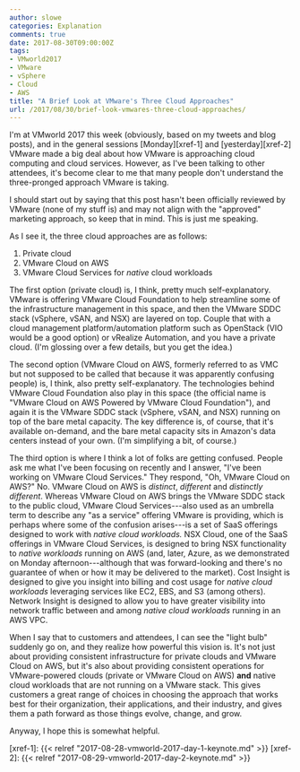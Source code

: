 ```yaml
---
author: slowe
categories: Explanation
comments: true
date: 2017-08-30T09:00:00Z
tags:
- VMworld2017
- VMware
- vSphere
- Cloud
- AWS
title: "A Brief Look at VMware's Three Cloud Approaches"
url: /2017/08/30/brief-look-vmwares-three-cloud-approaches/
---
```


I'm at VMworld 2017 this week (obviously, based on my tweets and blog posts), and in the general sessions [Monday][xref-1] and [yesterday][xref-2] VMware made a big deal about how VMware is approaching cloud computing and cloud services. However, as I've been talking to other attendees, it's become clear to me that many people don't understand the three-pronged approach VMware is taking.<!--more-->

I should start out by saying that this post hasn't been officially reviewed by VMware (none of my stuff is) and may not align with the "approved" marketing approach, so keep that in mind. This is just me speaking.

As I see it, the three cloud approaches are as follows:

1. Private cloud
2. VMware Cloud on AWS
3. VMware Cloud Services for _native_ cloud workloads

The first option (private cloud) is, I think, pretty much self-explanatory. VMware is offering VMware Cloud Foundation to help streamline some of the infrastructure management in this space, and then the VMware SDDC stack (vSphere, vSAN, and NSX) are layered on top. Couple that with a cloud management platform/automation platform such as OpenStack (VIO would be a good option) or vRealize Automation, and you have a private cloud. (I'm glossing over a few details, but you get the idea.)

The second option (VMware Cloud on AWS, formerly referred to as VMC but not supposed to be called that because it was apparently confusing people) is, I think, also pretty self-explanatory. The technologies behind VMware Cloud Foundation also play in this space (the official name is "VMware Cloud on AWS Powered by VMware Cloud Foundation"), and again it is the VMware SDDC stack (vSphere, vSAN, and NSX) running on top of the bare metal capacity. The key difference is, of course, that it's available on-demand, and the bare metal capacity sits in Amazon's data centers instead of your own. (I'm simplifying a bit, of course.)

The third option is where I think a lot of folks are getting confused. People ask me what I've been focusing on recently and I answer, "I've been working on VMware Cloud Services." They respond, "Oh, VMware Cloud on AWS?" No. VMware Cloud on AWS is _distinct_, _different_ and _distinctly different_. Whereas VMware Cloud on AWS brings the VMware SDDC stack to the public cloud, VMware Cloud Services---also used as an umbrella term to describe any "as a service" offering VMware is providing, which is perhaps where some of the confusion arises---is a set of SaaS offerings designed to work with _native cloud workloads._ NSX Cloud, one of the SaaS offerings in VMware Cloud Services, is designed to bring NSX functionality to _native workloads_ running on AWS (and, later, Azure, as we demonstrated on Monday afternoon---although that was forward-looking and there's no guarantee of when or how it may be delivered to the market). Cost Insight is designed to give you insight into billing and cost usage for _native cloud workloads_ leveraging services like EC2, EBS, and S3 (among others). Network Insight is designed to allow you to have greater visibility into network traffic between and among _native cloud workloads_ running in an AWS VPC.

When I say that to customers and attendees, I can see the "light bulb" suddenly go on, and they realize how powerful this vision is. It's not just about providing consistent infrastructure for private clouds and VMware Cloud on AWS, but it's also about providing consistent operations for VMware-powered clouds (private or VMware Cloud on AWS) **and** native cloud workloads that are not running on a VMware stack. This gives customers a great range of choices in choosing the approach that works best for their organization, their applications, and their industry, and gives them a path forward as those things evolve, change, and grow.

Anyway, I hope this is somewhat helpful.

[xref-1]: {{< relref "2017-08-28-vmworld-2017-day-1-keynote.md" >}}
[xref-2]: {{< relref "2017-08-29-vmworld-2017-day-2-keynote.md" >}}
